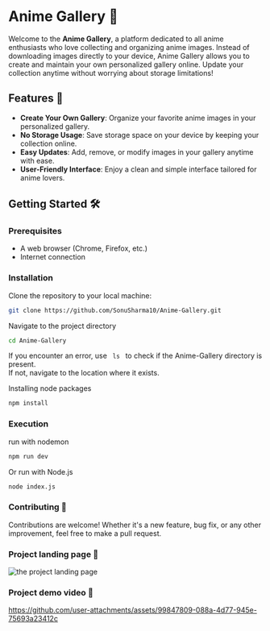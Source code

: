 # Anime Gallery 🎨

Welcome to the **Anime Gallery**, a platform dedicated to all anime enthusiasts who love collecting and organizing anime images. Instead of downloading images directly to your device, Anime Gallery allows you to create and maintain your own personalized gallery online. Update your collection anytime without worrying about storage limitations!

## Features 🚀
- **Create Your Own Gallery**: Organize your favorite anime images in your personalized gallery.
- **No Storage Usage**: Save storage space on your device by keeping your collection online.
- **Easy Updates**: Add, remove, or modify images in your gallery anytime with ease.
- **User-Friendly Interface**: Enjoy a clean and simple interface tailored for anime lovers.

## Getting Started 🛠️

### Prerequisites
- A web browser (Chrome, Firefox, etc.)
- Internet connection

### Installation
Clone the repository to your local machine:

```bash
git clone https://github.com/SonuSharma10/Anime-Gallery.git
```
Navigate to the project directory
```bash
cd Anime-Gallery
```
If you encounter an error, use <code> ls </code> to check if the Anime-Gallery directory is present. <br>
If not, navigate to the location where it exists.

Installing node packages
```bash 
npm install
```

### Execution
run with nodemon
```bash
npm run dev
```
Or run with Node.js
```bash
node index.js
```

### Contributing 🤝
Contributions are welcome! Whether it's a new feature, bug fix, or any other improvement, feel free to make a pull request.

### Project landing page 📸
![the project landing page](https://github.com/user-attachments/assets/9d92eb78-5b1a-4b6f-83cf-61ac76114a0e)


### Project demo video 🎥

https://github.com/user-attachments/assets/99847809-088a-4d77-945e-75693a23412c



